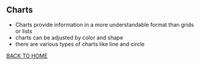 ## Charts

* Charts provide information in a more understandable format than grids or lists
* charts can be adjusted by color and shape
* there are various types of charts like line and circle 



[BACK TO HOME](https://folksmash.github.io/reading-notes/)